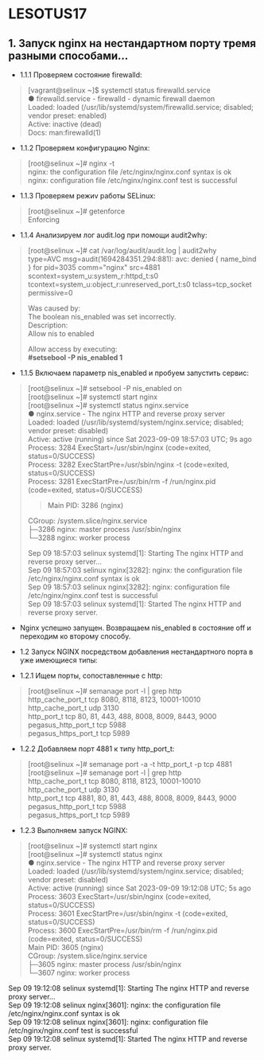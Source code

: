 # LESOTUS17
## 1. Запуск nginx на нестандартном порту тремя разными способами...

- 1.1.1 Проверяем состояние firewalld:
> [vagrant@selinux ~]$ systemctl status firewalld.service  
> ● firewalld.service - firewalld - dynamic firewall daemon  
>    Loaded: loaded (/usr/lib/systemd/system/firewalld.service; disabled; vendor preset: enabled)  
>     Active: inactive (dead)  
>       Docs: man:firewalld(1)  

- 1.1.2 Проверяем конфигурацию Nginx:
> [root@selinux ~]# nginx -t  
> nginx: the configuration file /etc/nginx/nginx.conf syntax is ok  
> nginx: configuration file /etc/nginx/nginx.conf test is successful

- 1.1.3 Проверяем режиv работы SELinux:
> [root@selinux ~]# getenforce  
> Enforcing

- 1.1.4 Анализируем лог audit.log при помощи audit2why:
> [root@selinux ~]# cat /var/log/audit/audit.log  | audit2why  
> type=AVC msg=audit(1694284351.294:881): avc:  denied  { name_bind } for  pid=3035 comm="nginx" src=4881 scontext=system_u:system_r:httpd_t:s0 tcontext=system_u:object_r:unreserved_port_t:s0 tclass=tcp_socket permissive=0  
>  
> 	Was caused by:  
> 	The boolean nis_enabled was set incorrectly.  
> 	Description:  
> 	Allow nis to enabled  
>  
> 	Allow access by executing:  
> 	**#setsebool -P nis_enabled 1**

- 1.1.5 Включаем параметр nis_enabled и пробуем запустить сервис:
> [root@selinux ~]# setsebool -P nis_enabled on  
> [root@selinux ~]# systemctl start nginx  
> [root@selinux ~]# systemctl status nginx.service  
> ● nginx.service - The nginx HTTP and reverse proxy server  
>    Loaded: loaded (/usr/lib/systemd/system/nginx.service; disabled; vendor preset: disabled)  
>    Active: active (running) since Sat 2023-09-09 18:57:03 UTC; 9s ago  
  Process: 3284 ExecStart=/usr/sbin/nginx (code=exited, status=0/SUCCESS)  
>   Process: 3282 ExecStartPre=/usr/sbin/nginx -t (code=exited, status=0/SUCCESS)  
>   Process: 3281 ExecStartPre=/usr/bin/rm -f /run/nginx.pid (code=exited, status=0/SUCCESS)  
> >  Main PID: 3286 (nginx)  
>   
> CGroup: /system.slice/nginx.service  
>            ├─3286 nginx: master process /usr/sbin/nginx  
>            └─3288 nginx: worker process  
>  
> Sep 09 18:57:03 selinux systemd[1]: Starting The nginx HTTP and reverse proxy server...  
> Sep 09 18:57:03 selinux nginx[3282]: nginx: the configuration file /etc/nginx/nginx.conf syntax is ok  
> Sep 09 18:57:03 selinux nginx[3282]: nginx: configuration file /etc/nginx/nginx.conf test is successful  
> Sep 09 18:57:03 selinux systemd[1]: Started The nginx HTTP and reverse proxy server.  

- Nginx успешно запущен. Возвращаем nis_enabled в состояние off и переходим ко второму способу.

- 1.2 Запуск NGINX посредством добавления нестандартного порта в уже имеющиеся типы:
- 1.2.1 Ищем порты, сопоставленные с http:
> [root@selinux ~]# semanage port -l | grep http  
> http_cache_port_t              tcp      8080, 8118, 8123, 10001-10010  
> http_cache_port_t              udp      3130  
> http_port_t                    tcp      80, 81, 443, 488, 8008, 8009, 8443, 9000  
> pegasus_http_port_t            tcp      5988  
> pegasus_https_port_t           tcp      5989  

- 1.2.2 Добавляем порт 4881 к типу http_port_t:
> [root@selinux ~]# semanage port -a -t http_port_t -p tcp 4881  
> [root@selinux ~]# semanage port -l | grep http  
> http_cache_port_t              tcp      8080, 8118, 8123, 10001-10010  
> http_cache_port_t              udp      3130  
> http_port_t                    tcp      4881, 80, 81, 443, 488, 8008, 8009, 8443, 9000  
> pegasus_http_port_t            tcp      5988  
> pegasus_https_port_t           tcp      5989

- 1.2.3 Выполняем запуск NGINX:
> [root@selinux ~]# systemctl start nginx  
> [root@selinux ~]# systemctl status nginx  
> ● nginx.service - The nginx HTTP and reverse proxy server  
>    Loaded: loaded (/usr/lib/systemd/system/nginx.service; disabled; vendor preset: disabled)  
   Active: active (running) since Sat 2023-09-09 19:12:08 UTC; 5s ago  
>   Process: 3603 ExecStart=/usr/sbin/nginx (code=exited, status=0/SUCCESS)  
>   Process: 3601 ExecStartPre=/usr/sbin/nginx -t (code=exited, status=0/SUCCESS)  
>   Process: 3600 ExecStartPre=/usr/bin/rm -f /run/nginx.pid (code=exited, status=0/SUCCESS)  
>  Main PID: 3605 (nginx)  
>    CGroup: /system.slice/nginx.service  
>            ├─3605 nginx: master process /usr/sbin/nginx  
>            └─3607 nginx: worker process  
>   
Sep 09 19:12:08 selinux systemd[1]: Starting The nginx HTTP and reverse proxy server...  
Sep 09 19:12:08 selinux nginx[3601]: nginx: the configuration file /etc/nginx/nginx.conf syntax is ok  
Sep 09 19:12:08 selinux nginx[3601]: nginx: configuration file /etc/nginx/nginx.conf test is successful  
Sep 09 19:12:08 selinux systemd[1]: Started The nginx HTTP and reverse proxy server.

